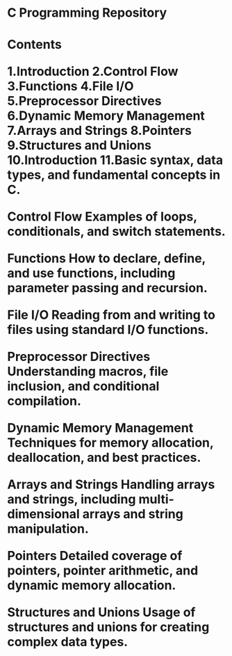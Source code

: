 <h1>C Programming Repository<h1>
Contents

1.Introduction
2.Control Flow
3.Functions
4.File I/O
5.Preprocessor Directives
6.Dynamic Memory Management
7.Arrays and Strings
8.Pointers
9.Structures and Unions
10.Introduction
11.Basic syntax, data types, and fundamental concepts in C.

<p>
Control Flow
Examples of loops, conditionals, and switch statements.

Functions
How to declare, define, and use functions, including parameter passing and recursion.

File I/O
Reading from and writing to files using standard I/O functions.

Preprocessor Directives
Understanding macros, file inclusion, and conditional compilation.

Dynamic Memory Management
Techniques for memory allocation, deallocation, and best practices.

Arrays and Strings
Handling arrays and strings, including multi-dimensional arrays and string manipulation.

Pointers
Detailed coverage of pointers, pointer arithmetic, and dynamic memory allocation.

Structures and Unions
Usage of structures and unions for creating complex data types.
</p>
